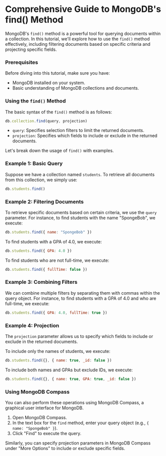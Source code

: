 # Comprehensive Guide to MongoDB's find() Method

MongoDB's `find()` method is a powerful tool for querying documents within a collection. In this tutorial, we'll explore how to use the `find()` method effectively, including filtering documents based on specific criteria and projecting specific fields.

### Prerequisites

Before diving into this tutorial, make sure you have:

- MongoDB installed on your system.
- Basic understanding of MongoDB collections and documents.

### Using the `find()` Method

The basic syntax of the `find()` method is as follows:

```javascript
db.collection.find(query, projection)
```

- `query`: Specifies selection filters to limit the returned documents.
- `projection`: Specifies which fields to include or exclude in the returned documents.

Let's break down the usage of `find()` with examples.

### Example 1: Basic Query

Suppose we have a collection named `students`. To retrieve all documents from this collection, we simply use:

```javascript
db.students.find()
```

### Example 2: Filtering Documents

To retrieve specific documents based on certain criteria, we use the `query` parameter. For instance, to find students with the name "SpongeBob", we execute:

```javascript
db.students.find({ name: "SpongeBob" })
```

To find students with a GPA of 4.0, we execute:

```javascript
db.students.find({ GPA: 4.0 })
```

To find students who are not full-time, we execute:

```javascript
db.students.find({ fullTime: false })
```

### Example 3: Combining Filters

We can combine multiple filters by separating them with commas within the query object. For instance, to find students with a GPA of 4.0 and who are full-time, we execute:

```javascript
db.students.find({ GPA: 4.0, fullTime: true })
```

### Example 4: Projection

The `projection` parameter allows us to specify which fields to include or exclude in the returned documents.

To include only the names of students, we execute:

```javascript
db.students.find({}, { name: true, _id: false })
```

To include both names and GPAs but exclude IDs, we execute:

```javascript
db.students.find({}, { name: true, GPA: true, _id: false })
```

### Using MongoDB Compass

You can also perform these operations using MongoDB Compass, a graphical user interface for MongoDB.

1. Open MongoDB Compass.
2. In the text box for the `find` method, enter your query object (e.g., `{ name: "SpongeBob" }`).
3. Click "Find" to execute the query.

Similarly, you can specify projection parameters in MongoDB Compass under "More Options" to include or exclude specific fields.
